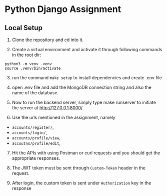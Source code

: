# Python Django Assignment

## Local Setup

1) Clone the repository and cd into it.

2) Create a virtual environment and activate it through following commands in the root dir:
```
python3 -m venv .venv
source .venv/bin/activate
```
3) run the command `make setup` to install dependencies and create .env file

4) open .env file and add the MongoDB connection string and also the name of the database.

5) Now to run the backend server, simply type make runserver to initiate the server at http://127.0.0.1:8000/

6) Use the urls mentioned in the assignment, namely
 - `accounts/register/`,
 - `accounts/login/`,
 - `accounts/profile/view`,
 - `accoutns/profile/edit`,

 7) Hit the APIs with using Postman or curl requests and you should get the appropriate responses.

 8) The JWT token must be sent through `Custom-Token` header in the request.

 9) After login, the custom token is sent under `Authorization` key in the response
